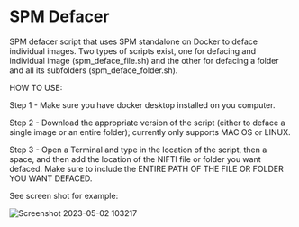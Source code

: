 # SPM Defacer
 SPM defacer script that uses SPM standalone on Docker to deface individual images. Two types of scripts exist, one for defacing  and individual image (spm_deface_file.sh) and the other for defacing a folder and all its subfolders (spm_deface_folder.sh).

 HOW TO USE:
 
 Step 1 - Make sure you have docker desktop installed on you computer.

 Step 2 - Download the appropriate version of the script (either to deface a single image or an entire folder); currently only supports MAC OS or LINUX.  

 Step 3 - Open a Terminal and type in the location of the script, then a space, and then add the location of the NIFTI file or folder you want defaced. Make sure to include the ENTIRE PATH OF THE FILE OR FOLDER YOU WANT DEFACED.
 
 See screen shot for example:

![Screenshot 2023-05-02 103217](https://user-images.githubusercontent.com/92279821/235742157-1dfaa480-ae82-45a2-9fb6-b0839f725d3e.png)
